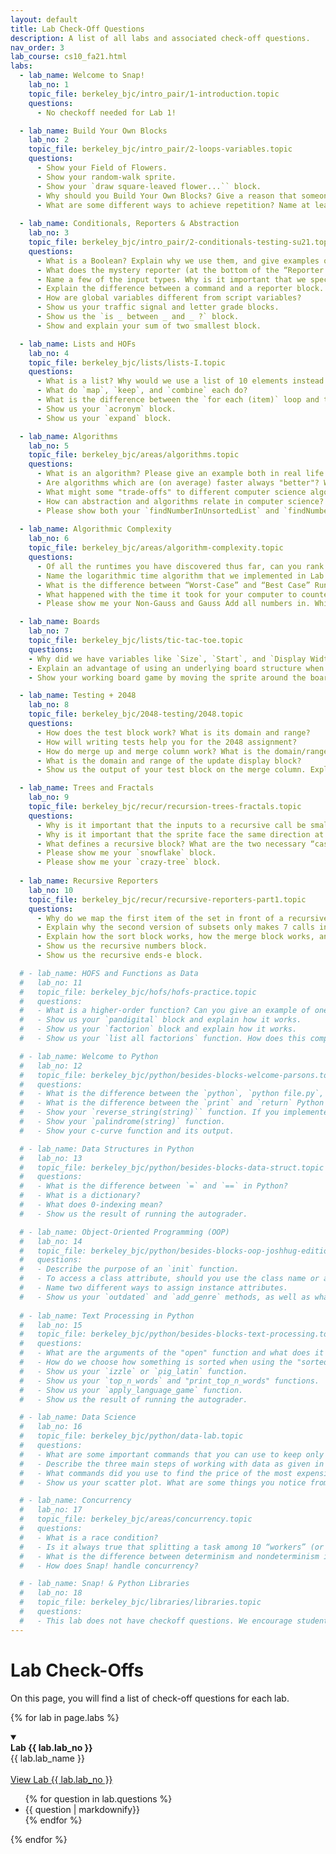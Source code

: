 ```yaml
---
layout: default
title: Lab Check-Off Questions
description: A list of all labs and associated check-off questions.
nav_order: 3
lab_course: cs10_fa21.html
labs:
  - lab_name: Welcome to Snap!
    lab_no: 1
    topic_file: berkeley_bjc/intro_pair/1-introduction.topic
    questions:
      - No checkoff needed for Lab 1!

  - lab_name: Build Your Own Blocks
    lab_no: 2
    topic_file: berkeley_bjc/intro_pair/2-loops-variables.topic
    questions:
      - Show your Field of Flowers.
      - Show your random-walk sprite.
      - Show your `draw square-leaved flower...`` block.
      - Why should you Build Your Own Blocks? Give a reason that someone may create a custom block.
      - What are some different ways to achieve repetition? Name at least 2.
      
  - lab_name: Conditionals, Reporters & Abstraction
    lab_no: 3
    topic_file: berkeley_bjc/intro_pair/2-conditionals-testing-su21.topic
    questions:
      - What is a Boolean? Explain why we use them, and give examples of functions that report a Boolean value.
      - What does the mystery reporter (at the bottom of the “Reporter Blocks” page) report when run with the inputs hello and 5?
      - Name a few of the input types. Why is it important that we specify input types?
      - Explain the difference between a command and a reporter block.
      - How are global variables different from script variables?
      - Show us your traffic signal and letter grade blocks.
      - Show us the `is _ between _ and _ ?` block.
      - Show and explain your sum of two smallest block.

  - lab_name: Lists and HOFs
    lab_no: 4
    topic_file: berkeley_bjc/lists/lists-I.topic
    questions:
      - What is a list? Why would we use a list of 10 elements instead of just making 10 variables?
      - What do `map`, `keep`, and `combine` each do?
      - What is the difference between the `for each (item)` loop and the `for (i)` loop we have used in previous labs?
      - Show us your `acronym` block.
      - Show us your `expand` block.

  - lab_name: Algorithms
    lab_no: 5
    topic_file: berkeley_bjc/areas/algorithms.topic
    questions:
      - What is an algorithm? Please give an example both in real life and from class.
      - Are algorithms which are (on average) faster always "better"? Why or why not?
      - What might some "trade-offs" to different computer science algorithms be?
      - How can abstraction and algorithms relate in computer science?
      - Please show both your `findNumberInUnsortedList` and `findNumberInSortedList` functions and describe the difference in the algorithms used.
  
  - lab_name: Algorithmic Complexity
    lab_no: 6
    topic_file: berkeley_bjc/areas/algorithm-complexity.topic
    questions:
      - Of all the runtimes you have discovered thus far, can you rank them from “fastest” to “slowest”? Why is runtime important for the programs that we create?
      - Name the logarithmic time algorithm that we implemented in Lab 5. Explain why this algorithm runs in logarithmic time.
      - What is the difference between “Worst-Case” and “Best Case” Runtimes when running the Are the numbers of (LIST) distinct block? Why?
      - What happened with the time it took for your computer to counter up the numbers between 1 and x when you started doubling the numbers? Tripling the numbers? What do you think would happen with the time I multiplied your top number by 8?
      - Please show me your Non-Gauss and Gauss Add all numbers in. Which was faster? Why?

  - lab_name: Boards
    lab_no: 7
    topic_file: berkeley_bjc/lists/tic-tac-toe.topic
    questions:
    - Why did we have variables like `Size`, `Start`, and `Display Width` when designing our board? What do they do?
    - Explain an advantage of using an underlying board structure when designing a game.
    - Show your working board game by moving the sprite around the board and clicking to place bugs.

  - lab_name: Testing + 2048
    lab_no: 8
    topic_file: berkeley_bjc/2048-testing/2048.topic
    questions:
      - How does the test block work? What is its domain and range?
      - How will writing tests help you for the 2048 assignment?
      - How do merge up and merge column work? What is the domain/range of each block?
      - What is the domain and range of the update display block?
      - Show us the output of your test block on the merge column. Explain why this output makes sense.

  - lab_name: Trees and Fractals
    lab_no: 9
    topic_file: berkeley_bjc/recur/recursion-trees-fractals.topic
    questions:
      - Why is it important that the inputs to a recursive call be smaller than the original inputs to the function?
      - Why is it important that the sprite face the same direction at the end of a recursive function as it faced initially?
      - What defines a recursive block? What are the two necessary “cases” that a recursive block must consider? Name and define them.
      - Please show me your `snowflake` block.
      - Please show me your `crazy-tree` block.
  
  - lab_name: Recursive Reporters
    lab_no: 10
    topic_file: berkeley_bjc/recur/recursive-reporters-part1.topic
    questions:
      - Why do we map the first item of the set in front of a recursive call of subsets over the rest of the list?
      - Explain why the second version of subsets only makes 7 calls instead of 64.
      - Explain how the sort block works, how the merge block works, and how they work together.
      - Show us the recursive numbers block.
      - Show us the recursive ends-e block.

  # - lab_name: HOFS and Functions as Data
  #   lab_no: 11
  #   topic_file: berkeley_bjc/hofs/hofs-practice.topic
  #   questions:
  #   - What is a higher-order function? Can you give an example of one?
  #   - Show us your `pandigital` block and explain how it works.
  #   - Show us your `factorion` block and explain how it works.
  #   - Show us your `list all factorions` function. How does this compare to the `list all pandigital numbers` function?

  # - lab_name: Welcome to Python
  #   lab_no: 12
  #   topic_file: berkeley_bjc/python/besides-blocks-welcome-parsons.topic
  #   questions:
  #   - What is the difference between the `python`, `python file.py`, and `python -i file.py` terminal commands?
  #   - What is the difference between the `print` and `return` Python commands?
  #   - Show your `reverse_string(string)`` function. If you implemented it iteratively, explain the recursive solution. If you implemented it recursively, explain the iterative solution.
  #   - Show your `palindrome(string)` function.
  #   - Show your c-curve function and its output.

  # - lab_name: Data Structures in Python
  #   lab_no: 13
  #   topic_file: berkeley_bjc/python/besides-blocks-data-struct.topic
  #   questions:
  #   - What is the difference between `=` and `==` in Python?
  #   - What is a dictionary?
  #   - What does 0-indexing mean?
  #   - Show us the result of running the autograder.

  # - lab_name: Object-Oriented Programming (OOP)
  #   lab_no: 14
  #   topic_file: berkeley_bjc/python/besides-blocks-oop-joshhug-edition.topic
  #   questions:
  #   - Describe the purpose of an `init` function.
  #   - To access a class attribute, should you use the class name or an instance name?
  #   - Name two different ways to assign instance attributes.
  #   - Show us your `outdated` and `add_genre` methods, as well as what the autograder outputs.
  
  # - lab_name: Text Processing in Python
  #   lab_no: 15
  #   topic_file: berkeley_bjc/python/besides-blocks-text-processing.topic
  #   questions:
  #   - What are the arguments of the "open" function and what does it return?
  #   - How do we choose how something is sorted when using the "sorted" function in Python?
  #   - Show us your `izzle` or `pig_latin` function.
  #   - Show us your `top_n_words` and "print_top_n_words" functions.
  #   - Show us your `apply_language_game` function.
  #   - Show us the result of running the autograder.

  # - lab_name: Data Science
  #   lab_no: 16
  #   topic_file: berkeley_bjc/python/data-lab.topic
  #   questions:
  #   - What are some important commands that you can use to keep only certain rows in a table?
  #   - Describe the three main steps of working with data as given in this lab.
  #   - What commands did you use to find the price of the most expensive listing in San Francisco?
  #   - Show us your scatter plot. What are some things you notice from this plot?

  # - lab_name: Concurrency
  #   lab_no: 17
  #   topic_file: berkeley_bjc/areas/concurrency.topic
  #   questions:
  #   - What is a race condition?
  #   - Is it always true that splitting a task among 10 “workers” (or cores) is better than splitting it among 5 “workers” (or cores)?
  #   - What is the difference between determinism and nondeterminism in the context of concurrency?
  #   - How does Snap! handle concurrency?

  # - lab_name: Snap! & Python Libraries
  #   lab_no: 18
  #   topic_file: berkeley_bjc/libraries/libraries.topic
  #   questions:
  #   - This lab does not have checkoff questions. We encourage students to go through the assignment at their leisure if they're interested.
---
```

# Lab Check-Offs

On this page, you will find a list of check-off questions for each lab.

{% for lab in page.labs %}
<details open>
  <a name="lab-{{ lab.lab_no }}"></a>
  <summary>
    <div class="label label-lab"><strong>Lab {{ lab.lab_no }}</strong></div>
    {{ lab.lab_name }}
  </summary>
  <br>
  <a href="https://cs10.org/bjc-r/topic/topic.html?topic={{ lab.topic_file |urlencode }}&course={{ page.course }}&novideo&noreading&noassignment" target="_bank">
  View Lab {{ lab.lab_no }}
  </a>
  <ul>
    {% for question in lab.questions %}
      <li>{{ question | markdownify}}</li>
    {% endfor %}
  </ul>
</details>
{% endfor %}

<!--


-   - lab_name: Concurrency
    lab_no: 17
    topic_file: berkeley_bjc/areas/concurrency.topic
    questions:
    - What is a race condition?
    - Is it always true that splitting a task among 10 “workers” (or cores) is better than splitting it among 5 “workers” (or cores)?
    - What is the difference between determinism and nondeterminism in the context of concurrency?
    - How does Snap! handle concurrency?

  
  

  -
 
  
 
 
  


**Lab 12**{: .label .label-lab }[Welcome to Python!](https://beautyjoy.github.io/bjc-r/topic/topic.html?topic=berkeley_bjc/python/besides-blocks-welcome-parsons.topic&course=cs10_fa21.html&novideo&noreading&noassignment)
- What is the difference between the "python", "python file.py", and "python -i file.py" terminal commands?
- What is the difference between the "print" and "return" python commands?
- Show your "reverse_string(string)" function. If you did it iteratively, explain the recursive solution. If you did it recursively, explain the iterative solution.
- Show your "palindrome(string)" function.
- Show your c-curve function and its output.

**Lab 13**{: .label .label-lab }[Data Structures in Python](https://beautyjoy.github.io/bjc-r/topic/topic.html?topic=berkeley_bjc/python/besides-blocks-data-struct.topic&course=cs10_fa21.html&novideo&noreading&noassignment)
- What is the difference between = and == in python?
- Show us the result of running the autograder.
- What is a dictionary?
- What does 0-indexing mean?

**Lab 14**{: .label .label-lab }[Object-Oriented Programming](https://beautyjoy.github.io/bjc-r/topic/topic.html?topic=berkeley_bjc/python/besides-blocks-oop-joshhug-edition.topic&course=cs10_fa21.html&novideo&noreading&noassignment)
- Describe the purpose of an "init" function.
- To access a class attribute, should you use the class name or an instance name?
- Name two different ways to assign instance attributes.
- Show us your "outdated" and "add_genre" methods.
- Show us your completed MemePage and Member classes.

**Lab 15**{: .label .label-lab }[Text Processing in Python](https://beautyjoy.github.io/bjc-r/topic/topic.html?topic=berkeley_bjc/python/besides-blocks-text-processing.topic&course=cs10_fa21.html&novideo&noreading&noassignment)
- What are the arguments of the "open" function and what does it return?
- Show us your "izzle" function.
- How do we choose how something is sorted when using the "sorted" function in Python?
- Show us your "top_n_words" and "print_top_n_words" functions.
- Show us your "apply_language_game" function.

**Lab 16**{: .label .label-lab }[Data Science](https://beautyjoy.github.io/bjc-r/topic/topic.html?topic=berkeley_bjc/python/data-lab.topic&course=cs10_fa21.html&novideo&noreading&noassignment)
- What are some important commands that you can use to keep only certain rows in a table?
- Describe the three main steps of working with data as per this lab.
- What commands did you use to find the price of the most expensive listing in San Francisco?
- Show us your scatter plot.What are some things you notice from this plot?

**Lab 17**{: .label .label-lab }[Concurrency](https://beautyjoy.github.io/bjc-r/topic/topic.html?topic=berkeley_bjc/areas/concurrency.topic&course=cs10_fa21.html&novideo&noreading&noassignment)
- What is a race condition?
- Is it always true that splitting a task among 10 “workers” is better than splitting it among 5 “workers”?
- What is the difference between determinism and nondeterminism, in the context of concurrency?
- How does Snap! handle concurrency?

**Lab 18**{: .label .label-lab }[Debugging in OOP](https://beautyjoy.github.io/bjc-r/topic/topic.html?topic=berkeley_bjc/python/oop-debugging.topic&course=cs10_fa21.html&novideo&noreading&noassignment)
- Show us the result of running the docstring under the Account class in your terminal.
- Show us the result of running the docstring under each QuidditchPlayer subclass in your terminal.
- What is some information the terminal gives you when there's an error in your code? -->
